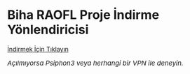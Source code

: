 # Biha RAOFL Proje İndirme Yönlendiricisi
<p><a href="https://www.youtube.com/watch?v=cPJUBQd-PNM">İndirmek İ&ccedil;in Tıklayın</a></p>
<p><em><span style="font-size: 15px;">A&ccedil;ılmıyorsa Psiphon3 veya herhangi bir VPN ile deneyin.</span></em></p>
